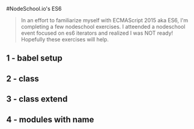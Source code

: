 #NodeSchool.io's ES6

>In an effort to familiarize myself with ECMAScript 2015 aka ES6, I'm completing a few nodeschool exercises. I atteended a nodeschool event focused on es6 iterators and realized I was NOT ready! Hopefully these exercises will help.

## 1 - babel setup
## 2 - class
## 3 - class extend
## 4 - modules with name
